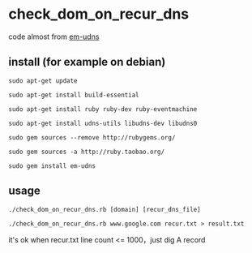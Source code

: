 check_dom_on_recur_dns
======================

code almost from [em-udns](https://github.com/ibc/em-udns)

## install (for example on debian) 

    sudo apt-get update

    sudo apt-get install build-essential

    sudo apt-get install ruby ruby-dev ruby-eventmachine

    sudo apt-get install udns-utils libudns-dev libudns0

    sudo gem sources --remove http://rubygems.org/

    sudo gem sources -a http://ruby.taobao.org/

    sudo gem install em-udns

## usage

    ./check_dom_on_recur_dns.rb [domain] [recur_dns_file]

    ./check_dom_on_recur_dns.rb www.google.com recur.txt > result.txt
    
    
it's ok when recur.txt line count <= 1000，just dig A record
